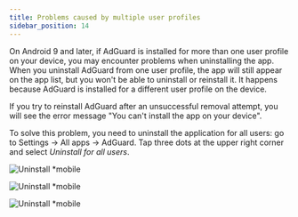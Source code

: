 ```yaml
---
title: Problems caused by multiple user profiles
sidebar_position: 14
---
```


On Android 9 and later, if AdGuard is installed for more than one user profile on your device, you may encounter problems when uninstalling the app. When you uninstall AdGuard from one user profile, the app will still appear on the app list, but you won't be able to uninstall or reinstall it. It happens because AdGuard is installed for a different user profile on the device.

If you try to reinstall AdGuard after an unsuccessful removal attempt, you will see the error message "You can't install the app on your device".

To solve this problem, you need to uninstall the application for all users: go to Settings → All apps → AdGuard. Tap three dots at the upper right corner and select *Uninstall for all users*.

![Uninstall *mobile](https://cdn.adtidy.org/public/Adguard/kb/android/multiple_users/uninst_en.png)

![Uninstall *mobile](https://cdn.adtidy.org/public/Adguard/kb/android/multiple_users/uninst2_en.png)

![Uninstall *mobile](https://cdn.adtidy.org/content/kb/ad_blocker/android/solving_problems/multiple-profiles-issue/uninst3_en.png)
